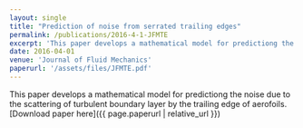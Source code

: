 ```yaml
---
layout: single
title: "Prediction of noise from serrated trailing edges"
permalink: /publications/2016-4-1-JFMTE
excerpt: 'This paper develops a mathematical model for predictiong the noise due to the scattering of turbulent boundary layer by the trailing edge of aerofoils'
date: 2016-04-01
venue: 'Journal of Fluid Mechanics'
paperurl: '/assets/files/JFMTE.pdf'
---
```


This paper develops a mathematical model for predictiong the noise due to the scattering of turbulent boundary layer by the trailing edge of aerofoils.
[Download paper here]({{ page.paperurl | relative_url }})
